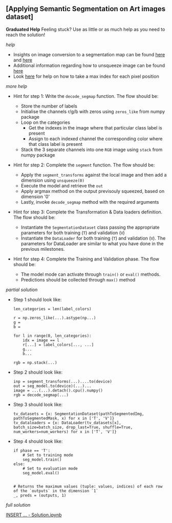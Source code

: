 
## [Applying Semantic Segmentation on Art images dataset]
**Graduated Help**
Feeling stuck? Use as little or as much help as you need to reach the solution!

*help*
- Insights on image conversion to a segmentation map can be found [here](https://numpy.org/doc/stable/reference/generated/numpy.zeros_like.html) and [here](https://numpy.org/doc/stable/reference/generated/numpy.stack.html?highlight=stack#numpy.stack)
- Additional information regarding how to unsqueeze image can be found [here](https://pytorch.org/docs/stable/generated/torch.unsqueeze.html)
- Look [here](https://pytorch.org/docs/stable/generated/torch.argmax.html?highlight=argmax#torch.argmax) for help on how to take a max index for each pixel position


*more help*

* Hint for step 1: Write the `decode_segmap` function. The flow should be:
	* Store the number of labels
    * Initialise the channels r/g/b with zeros using `zeros_like` from numpy package
    * Loop on the categories
        * Get the indexes in the image where that particular class label is present
        * Assign to each indexed channel the corresponding color where that class label is present
    * Stack the 3 separate channels into one `RGB` image using `stack` from numpy package

* Hint for step 2: Complete the `segment` function. The flow should be:
	* Apply the `segment_transforms` against the local image and then add a dimension using `unsqueeze(0)`
    * Execute the model and retrieve the `out`
    * Apply argmax method on the output previsouly squeezed, based on dimension '0'
    * Lastly, invoke `decode_segmap` method with the required arguments

* Hint for step 3: Complete the Transformation & Data loaders definition. The flow should be:
	* Instantiate the `SegmentationDataset` class passing the appropriate parameters for both training (`T`) and validation (`V`)
    * Ïnstantiate the `DataLoader` for both training (`T`) and validation (`V`). The parameters for DataLoader are similar to what you have done in the previous milestones.

* Hint for step 4: Complete the Training and Validation phase. The flow should be:
	* The model mode can activate through `train()` or `eval()` methods.
    * Predictions should be collected through `max()` method


*partial solution*

* Step 1 should look like:
	```
    len_categories = len(label_colors)
    
    r = np.zeros_like(...).astype(np...)
    g = 
    b = 

    for l in range(0, len_categories):
        idx = image == l
        r[...] = label_colors[..., ...]
        g...
        b...

    rgb = np.stack(...)
    ```

* Step 2 should look like:
	```
    inp = segment_transforms(...)....to(device)
    out = seg_model.to(device)(...)...
    image = ...(...).detach().cpu().numpy()
    rgb = decode_segmap(...)
    ```

* Step 3 should look like:
	```
    tv_datasets = {x: SegmentationDataset(pathToSegmentedImg, pathToSegmentedMask, x) for x in ['T', 'V']}
    tv_dataloaders = {x: DataLoader(tv_datasets[x], batch_size=batch_size, drop_last=True, shuffle=True, num_workers=num_workers) for x in ['T', 'V']}
    ```

* Step 4 should look like:
	```
    if phase == 'T':
        # Set to training mode
        seg_model.train()
    else:
        # Set to evaluation mode
        seg_model.eval()


    # Returns the maximum values (tuple: values, indices) of each row of the `outputs` in the dimension `1`
    _, preds = (outputs, 1)

    ```


*full solution*

  [INSERT  ... - Solution.ipynb](http://www.manning.com)
